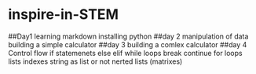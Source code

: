 # inspire-in-STEM
##Day1
learning markdown
installing python
##day 2
manipulation of data
building a simple calculator
##day 3
building a comlex calculator
##day 4
Control flow
if statemenets
else elif
while loops
break continue
for loops
lists
  indexes
  string as list or not
  nerted lists (matrixes)
